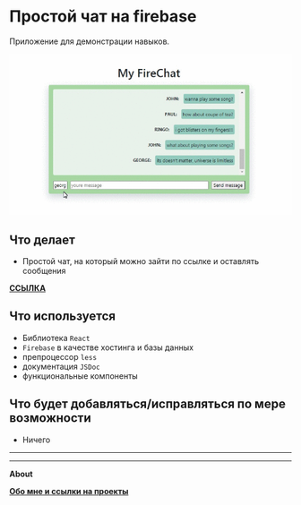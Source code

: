 # Простой чат на firebase

Приложение для демонстрации навыков.

![](https://github.com/Areave/fireChat/blob/master/public/screen.gif)
## Что делает

- Простой чат, на который можно зайти по ссылке и оставлять сообщения

**[ССЫЛКА]()**



## Что используется
- Библиотека `React`
- `Firebase` в качестве хостинга и базы данных
- препроцессор `less`
- документация `JSDoc`
- функциональные компоненты

## Что будет добавляться/исправляться по мере возможности
- Ничего



______________________
______________________

**About**



**[Обо мне и ссылки на проекты](https://github.com/Areave/about/blob/main/README.md)**